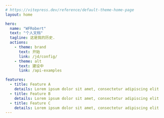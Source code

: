 ```yaml
---
# https://vitepress.dev/reference/default-theme-home-page
layout: home

hero:
  name: "WFRobert"
  text: "个人文档"
  tagline: 这是我的历史.
  actions:
    - theme: brand
      text: 开始
      link: /jd/config/
    - theme: alt
      text: 建设中
      link: /api-examples

features:
  - title: Feature A
    details: Lorem ipsum dolor sit amet, consectetur adipiscing elit
  - title: Feature B
    details: Lorem ipsum dolor sit amet, consectetur adipiscing elit
  - title: Feature C
    details: Lorem ipsum dolor sit amet, consectetur adipiscing elit
---
```


